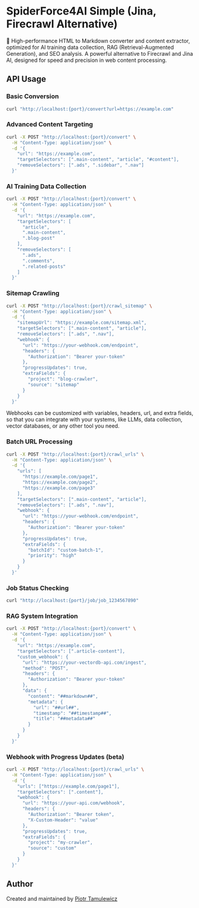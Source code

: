 # SpiderForce4AI Simple (Jina, Firecrawl Alternative)

🚀 High-performance HTML to Markdown converter and content extractor, optimized for AI training data collection, RAG (Retrieval-Augmented Generation), and SEO analysis. A powerful alternative to Firecrawl and Jina AI, designed for speed and precision in web content processing.

## API Usage

### Basic Conversion
```bash
curl "http://localhost:{port}/convert?url=https://example.com"
```

### Advanced Content Targeting
```bash
curl -X POST "http://localhost:{port}/convert" \
  -H "Content-Type: application/json" \
  -d '{
    "url": "https://example.com",
    "targetSelectors": [".main-content", "article", "#content"],
    "removeSelectors": [".ads", ".sidebar", ".nav"]
  }'
```

### AI Training Data Collection
```bash
curl -X POST "http://localhost:{port}/convert" \
  -H "Content-Type: application/json" \
  -d '{
    "url": "https://example.com",
    "targetSelectors": [
      "article",
      ".main-content",
      ".blog-post"
    ],
    "removeSelectors": [
      ".ads",
      ".comments",
      ".related-posts"
    ]
  }'
```

### Sitemap Crawling
```bash
curl -X POST "http://localhost:{port}/crawl_sitemap" \
  -H "Content-Type: application/json" \
  -d '{
    "sitemapUrl": "https://example.com/sitemap.xml",
    "targetSelectors": [".main-content", "article"],
    "removeSelectors": [".ads", ".nav"],
    "webhook": {
      "url": "https://your-webhook.com/endpoint",
      "headers": {
        "Authorization": "Bearer your-token"
      },
      "progressUpdates": true,
      "extraFields": {
        "project": "blog-crawler",
        "source": "sitemap"
      }
    }
  }'
```

Webhooks can be customized with variables, headers, url, and extra fields, so that you can integrate with your systems, like LLMs, data collection, vector databases, or any other tool you need.

### Batch URL Processing
```bash
curl -X POST "http://localhost:{port}/crawl_urls" \
  -H "Content-Type: application/json" \
  -d '{
    "urls": [
      "https://example.com/page1",
      "https://example.com/page2",
      "https://example.com/page3"
    ],
    "targetSelectors": [".main-content", "article"],
    "removeSelectors": [".ads", ".nav"],
    "webhook": {
      "url": "https://your-webhook.com/endpoint",
      "headers": {
        "Authorization": "Bearer your-token"
      },
      "progressUpdates": true,
      "extraFields": {
        "batchId": "custom-batch-1",
        "priority": "high"
      }
    }
  }'
```

### Job Status Checking
```bash
curl "http://localhost:{port}/job/job_1234567890"
```

### RAG System Integration
```bash
curl -X POST "http://localhost:{port}/convert" \
  -H "Content-Type: application/json" \
  -d '{
    "url": "https://example.com",
    "targetSelectors": [".article-content"],
    "custom_webhook": {
      "url": "https://your-vectordb-api.com/ingest",
      "method": "POST",
      "headers": {
        "Authorization": "Bearer your-token"
      },
      "data": {
        "content": "##markdown##",
        "metadata": {
          "url": "##url##",
          "timestamp": "##timestamp##",
          "title": "##metadata##"
        }
      }
    }
  }'
```

### Webhook with Progress Updates (beta)
```bash
curl -X POST "http://localhost:{port}/crawl_urls" \
  -H "Content-Type: application/json" \
  -d '{
    "urls": ["https://example.com/page1"],
    "targetSelectors": [".content"],
    "webhook": {
      "url": "https://your-api.com/webhook",
      "headers": {
        "Authorization": "Bearer token",
        "X-Custom-Header": "value"
      },
      "progressUpdates": true,
      "extraFields": {
        "project": "my-crawler",
        "source": "custom"
      }
    }
  }'
```

## Author

Created and maintained by [Piotr Tamulewicz](https://petertam.pro)
